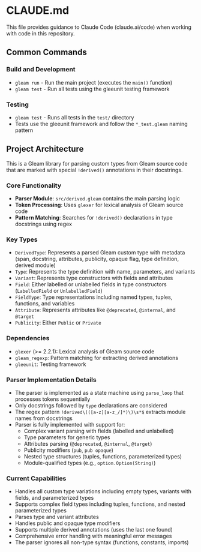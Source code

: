# CLAUDE.md

This file provides guidance to Claude Code (claude.ai/code) when working with code in this repository.

## Common Commands

### Build and Development
- `gleam run` - Run the main project (executes the `main()` function)
- `gleam test` - Run all tests using the gleeunit testing framework

### Testing
- `gleam test` - Runs all tests in the `test/` directory
- Tests use the gleeunit framework and follow the `*_test.gleam` naming pattern

## Project Architecture

This is a Gleam library for parsing custom types from Gleam source code that are marked with special `!derived()` annotations in their docstrings.

### Core Functionality
- **Parser Module**: `src/derived.gleam` contains the main parsing logic
- **Token Processing**: Uses `glexer` for lexical analysis of Gleam source code
- **Pattern Matching**: Searches for `!derived()` declarations in type docstrings using regex

### Key Types
- `DerivedType`: Represents a parsed Gleam custom type with metadata (span, docstring, attributes, publicity, opaque flag, type definition, derived module)
- `Type`: Represents the type definition with name, parameters, and variants
- `Variant`: Represents type constructors with fields and attributes
- `Field`: Either labelled or unlabelled fields in type constructors (`LabelledField` or `UnlabelledField`)
- `FieldType`: Type representations including named types, tuples, functions, and variables
- `Attribute`: Represents attributes like `@deprecated`, `@internal`, and `@target`
- `Publicity`: Either `Public` or `Private`

### Dependencies
- `glexer` (>= 2.2.1): Lexical analysis of Gleam source code
- `gleam_regexp`: Pattern matching for extracting derived annotations
- `gleeunit`: Testing framework

### Parser Implementation Details
- The parser is implemented as a state machine using `parse_loop` that processes tokens sequentially
- Only docstrings followed by `type` declarations are considered
- The regex pattern `!derived\(([a-z][a-z_/]*)\)\s*$` extracts module names from docstrings
- Parser is fully implemented with support for:
  - Complex variant parsing with fields (labelled and unlabelled)
  - Type parameters for generic types
  - Attributes parsing (`@deprecated`, `@internal`, `@target`)
  - Publicity modifiers (`pub`, `pub opaque`)
  - Nested type structures (tuples, functions, parameterized types)
  - Module-qualified types (e.g., `option.Option(String)`)

### Current Capabilities
- Handles all custom type variations including empty types, variants with fields, and parameterized types
- Supports complex field types including tuples, functions, and nested parameterized types
- Parses type and variant attributes
- Handles public and opaque type modifiers
- Supports multiple derived annotations (uses the last one found)
- Comprehensive error handling with meaningful error messages
- The parser ignores all non-type syntax (functions, constants, imports)